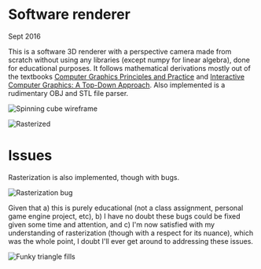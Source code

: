 # Software renderer

Sept 2016

This is a software 3D renderer with a perspective camera made from scratch 
without using any libraries (except numpy for linear algebra), done for 
educational purposes. It follows mathematical derivations mostly out of the 
textbooks [Computer Graphics Principles and 
Practice](https://www.amazon.com/John-F-Hughes/dp/0321399528/ref=sr_1_1) and 
[Interactive Computer Graphics: A Top-Down 
Approach](https://www.amazon.com/Interactive-Computer-Graphics-Top-Down-Shader-Based/dp/0132545233/ref=sr_1_3). 
Also implemented is a rudimentary OBJ and STL file parser.

![Spinning cube 
wireframe](https://raw.githubusercontent.com/eldewen/softwareRenderer/master/output/spinningCubeWireLarge.gif)

![Rasterized](https://raw.githubusercontent.com/eldewen/softwareRenderer/master/output/triangleRasterized.png)

# Issues

Rasterization is also implemented, though with bugs.

![Rasterization 
bug](https://raw.githubusercontent.com/eldewen/softwareRenderer/master/output/spinCubeRasterizationBug.gif)

Given that a) this is purely educational (not a class assignment, personal game 
engine project, etc), b) I have no doubt these bugs could be fixed given some 
time and attention, and c) I'm now satisfied with my understanding of 
rasterization (though with a respect for its nuance), which was the whole 
point, I doubt I'll ever get around to addressing these issues.

![Funky triangle 
fills](https://raw.githubusercontent.com/eldewen/softwareRenderer/master/output/funkyTriFillTeapot.png)
